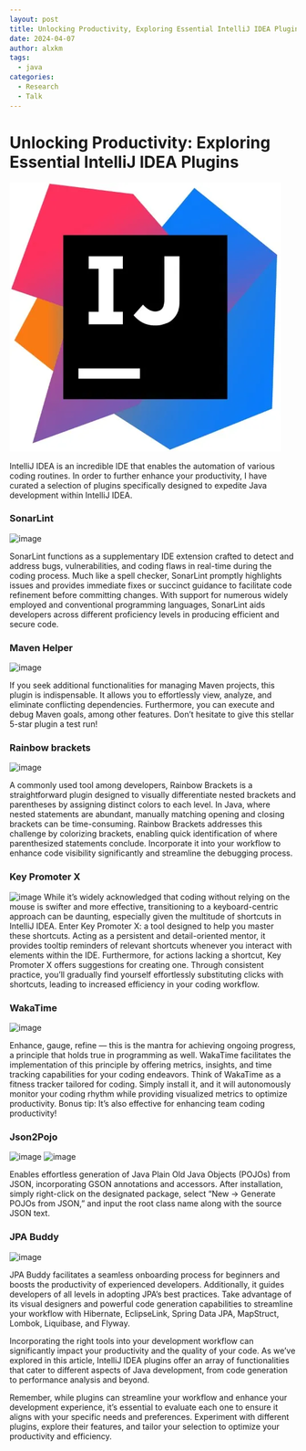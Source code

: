 ```yaml
---
layout: post
title: Unlocking Productivity, Exploring Essential IntelliJ IDEA Plugins
date: 2024-04-07
author: alxkm
tags:
  - java
categories:
  - Research
  - Talk
---
```


# Unlocking Productivity: Exploring Essential IntelliJ IDEA Plugins

![image](/assets/img/intellij-idea-useful-plugins/intellij_idea_logo.jpeg)

IntelliJ IDEA is an incredible IDE that enables the automation of various coding routines. In order to further enhance your productivity, I have curated a selection of plugins specifically designed to expedite Java development within IntelliJ IDEA.

### SonarLint

![image](https://plugins.jetbrains.com/files/7973/screenshot_744cbea9-c4a1-4d0d-8303-8edb8c1704fb)

SonarLint functions as a supplementary IDE extension crafted to detect and address bugs, vulnerabilities, and coding flaws in real-time during the coding process. Much like a spell checker, SonarLint promptly highlights issues and provides immediate fixes or succinct guidance to facilitate code refinement before committing changes. With support for numerous widely employed and conventional programming languages, SonarLint aids developers across different proficiency levels in producing efficient and secure code.

### Maven Helper

![image](https://plugins.jetbrains.com/files/7179/screenshot_19711.png)

If you seek additional functionalities for managing Maven projects, this plugin is indispensable. It allows you to effortlessly view, analyze, and eliminate conflicting dependencies. Furthermore, you can execute and debug Maven goals, among other features. Don’t hesitate to give this stellar 5-star plugin a test run!

### Rainbow brackets

![image](https://plugins.jetbrains.com/files/10080/screenshot_bcef9073-9605-4c10-90e9-ca8e0063926f)

A commonly used tool among developers, Rainbow Brackets is a straightforward plugin designed to visually differentiate nested brackets and parentheses by assigning distinct colors to each level. In Java, where nested statements are abundant, manually matching opening and closing brackets can be time-consuming. Rainbow Brackets addresses this challenge by colorizing brackets, enabling quick identification of where parenthesized statements conclude. Incorporate it into your workflow to enhance code visibility significantly and streamline the debugging process.

### Key Promoter X

![image](https://plugins.jetbrains.com/files/9792/screenshot_17105.png)
While it’s widely acknowledged that coding without relying on the mouse is swifter and more effective, transitioning to a keyboard-centric approach can be daunting, especially given the multitude of shortcuts in IntelliJ IDEA. Enter Key Promoter X: a tool designed to help you master these shortcuts. Acting as a persistent and detail-oriented mentor, it provides tooltip reminders of relevant shortcuts whenever you interact with elements within the IDE. Furthermore, for actions lacking a shortcut, Key Promoter X offers suggestions for creating one. Through consistent practice, you’ll gradually find yourself effortlessly substituting clicks with shortcuts, leading to increased efficiency in your coding workflow.

### WakaTime

![image](https://plugins.jetbrains.com/files/7425/screenshot_18534.png)

Enhance, gauge, refine — this is the mantra for achieving ongoing progress, a principle that holds true in programming as well. WakaTime facilitates the implementation of this principle by offering metrics, insights, and time tracking capabilities for your coding endeavors. Think of WakaTime as a fitness tracker tailored for coding. Simply install it, and it will autonomously monitor your coding rhythm while providing visualized metrics to optimize productivity. Bonus tip: It’s also effective for enhancing team coding productivity!

### Json2Pojo

![image](https://plugins.jetbrains.com/files/8533/screenshot_16077.png)
![image](https://plugins.jetbrains.com/files/8533/screenshot_16078.png)

Enables effortless generation of Java Plain Old Java Objects (POJOs) from JSON, incorporating GSON annotations and accessors. After installation, simply right-click on the designated package, select “New -> Generate POJOs from JSON,” and input the root class name along with the source JSON text.

### JPA Buddy

![image](https://plugins.jetbrains.com/files/15075/screenshot_285b5331-3477-4a5e-9230-922453eae400)

JPA Buddy facilitates a seamless onboarding process for beginners and boosts the productivity of experienced developers. Additionally, it guides developers of all levels in adopting JPA’s best practices. Take advantage of its visual designers and powerful code generation capabilities to streamline your workflow with Hibernate, EclipseLink, Spring Data JPA, MapStruct, Lombok, Liquibase, and Flyway.


Incorporating the right tools into your development workflow can significantly impact your productivity and the quality of your code. As we’ve explored in this article, IntelliJ IDEA plugins offer an array of functionalities that cater to different aspects of Java development, from code generation to performance analysis and beyond.

Remember, while plugins can streamline your workflow and enhance your development experience, it’s essential to evaluate each one to ensure it aligns with your specific needs and preferences. Experiment with different plugins, explore their features, and tailor your selection to optimize your productivity and efficiency.
